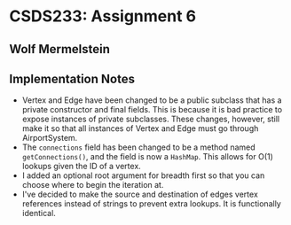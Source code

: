 # CSDS233: Assignment 6
## Wolf Mermelstein

## Implementation Notes
* Vertex and Edge have been changed to be a public subclass that has a private constructor and final fields. This is because it is bad practice to expose instances of private subclasses. These changes, however, still make it so that all instances of Vertex and Edge must go through AirportSystem.
* The `connections` field has been changed to be a method named `getConnections()`, and the field is now a `HashMap`. This allows for O(1) lookups given the ID of a vertex.
* I added an optional root argument for breadth first so that you can choose where to begin the iteration at.
* I've decided to make the source and destination of edges vertex references instead of strings to prevent extra lookups. It is functionally identical.
